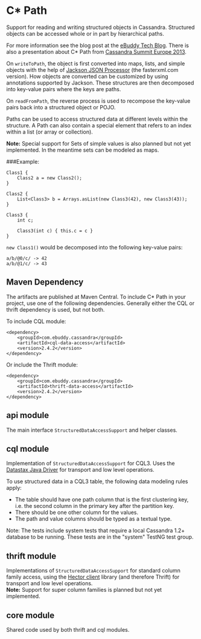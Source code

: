 C* Path
=======

Support for reading and writing structured objects in Cassandra.
Structured objects can be accessed whole or in part by hierarchical paths.

For more information see the blog post at the [eBuddy Tech Blog](http://tech.ebuddy.com/2013/10/28/overview-of-c-path/).
There is also a presentation about C* Path from [Cassandra Summit Europe 2013](http://www.slideshare.net/techblog/c-path).

On `writeToPath`, the object is first converted into maps, lists, and simple objects with the help of
[Jackson JSON Processor](http://wiki.fasterxml.com/JacksonHome) (the fasterxml.com version).
How objects are converted can be customized by using annotations supported by Jackson. These structures are then
decomposed into key-value pairs where the keys are paths.

On `readFromPath`, the reverse process is used to recompose the key-value pairs back into a structured object or POJO.

Paths can be used to access structured data at different levels within the structure. A Path can also contain a special
element that refers to an index within a list (or array or collection).

**Note:** Special support for Sets of simple values is also planned but not yet implemented.
In the meantime sets can be modeled as maps.

###Example:

    Class1 {
        Class2 a = new Class2();
    }

    Class2 {
        List<Class3> b = Arrays.asList(new Class3(42), new Class3(43));
    }

    Class3 {
        int c;

        Class3(int c) { this.c = c }
    }

`new Class1()` would be decomposed into the following key-value pairs:

`a/b/@0/c/ -> 42`  
`a/b/@1/c/ -> 43`


Maven Dependency
----------------

The artifacts are published at Maven Central.
To include C* Path in your project, use one of the following dependencies. Generally either the CQL or thrift dependency
is used, but not both.

To include CQL module:

    <dependency>
        <groupId>com.ebuddy.cassandra</groupId>
        <artifactId>cql-data-access</artifactId>
        <version>2.4.2</version>
    </dependency>


Or include the Thrift module:

    <dependency>
        <groupId>com.ebuddy.cassandra</groupId>
        <artifactId>thrift-data-access</artifactId>
        <version>2.4.2</version>
    </dependency>

api module
----------
The main interface `StructuredDataAccessSupport` and helper classes.

cql module
----------
Implementation of `StructuredDataAccessSupport` for CQL3. Uses the
[Datastax Java Driver](https://github.com/datastax/java-driver) for transport and low level operations.

To use structured data in a CQL3 table, the following data modeling rules apply:

* The table should have one path column that is the first clustering key, i.e. the second column in the primary
  key after the partition key.
* There should be one other column for the values.
* The path and value columns should be typed as a textual type.

Note: The tests include system tests that require a local Cassandra 1.2+ database to be running.
These tests are in the "system" TestNG test group.

thrift module
-------------
Implementations of `StructuredDataAccessSupport` for standard column family access, using the
[Hector client](https://github.com/hector-client/hector) library (and therefore Thrift) for transport and
low level operations.  
**Note:** Support for super column families is planned but not yet implemented.

core module
-----------
Shared code used by both thrift and cql modules.


